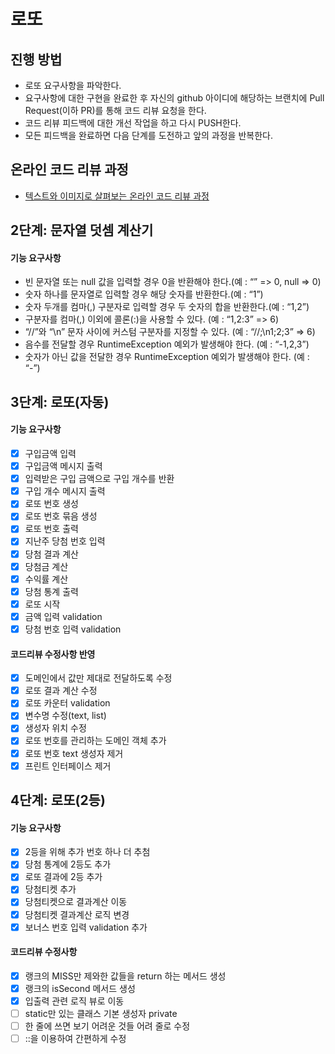 # 로또
## 진행 방법
* 로또 요구사항을 파악한다.
* 요구사항에 대한 구현을 완료한 후 자신의 github 아이디에 해당하는 브랜치에 Pull Request(이하 PR)를 통해 코드 리뷰 요청을 한다.
* 코드 리뷰 피드백에 대한 개선 작업을 하고 다시 PUSH한다.
* 모든 피드백을 완료하면 다음 단계를 도전하고 앞의 과정을 반복한다.

## 온라인 코드 리뷰 과정
* [텍스트와 이미지로 살펴보는 온라인 코드 리뷰 과정](https://github.com/next-step/nextstep-docs/tree/master/codereview)

## 2단계: 문자열 덧셈 계산기
#### 기능 요구사항
- 빈 문자열 또는 null 값을 입력할 경우 0을 반환해야 한다.(예 : “” => 0, null => 0)
- 숫자 하나를 문자열로 입력할 경우 해당 숫자를 반환한다.(예 : “1”)
- 숫자 두개를 컴마(,) 구분자로 입력할 경우 두 숫자의 합을 반환한다.(예 : “1,2”)
- 구분자를 컴마(,) 이외에 콜론(:)을 사용할 수 있다. (예 : “1,2:3” => 6)
- “//”와 “\n” 문자 사이에 커스텀 구분자를 지정할 수 있다. (예 : “//;\n1;2;3” => 6)
- 음수를 전달할 경우 RuntimeException 예외가 발생해야 한다. (예 : “-1,2,3”)
- 숫자가 아닌 값을 전달한 경우 RuntimeException 예외가 발생해야 한다. (예 : “-”)

## 3단계: 로또(자동)
#### 기능 요구사항
- [X] 구입금액 입력
- [X] 구입금액 메시지 출력
- [X] 입력받은 구입 금액으로 구입 개수를 반환
- [X] 구입 개수 메시지 출력
- [X] 로또 번호 생성
- [X] 로또 번호 묶음 생성
- [X] 로또 번호 출력
- [X] 지난주 당첨 번호 입력
- [X] 당첨 결과 계산
- [X] 당첨금 계산
- [X] 수익률 계산
- [X] 당첨 통계 출력
- [X] 로또 시작
- [X] 금액 입력 validation
- [X] 당첨 번호 입력 validation
#### 코드리뷰 수정사항 반영
- [X] 도메인에서 값만 제대로 전달하도록 수정
- [X] 로또 결과 계산 수정
- [X] 로또 카운터 validation
- [X] 변수명 수정(text, list)
- [X] 생성자 위치 수정
- [X] 로또 번호를 관리하는 도메인 객체 추가
- [X] 로또 번호 text 생성자 제거
- [X] 프린트 인터페이스 제거

## 4단계: 로또(2등)
#### 기능 요구사항
- [X] 2등을 위해 추가 번호 하나 더 추첨
- [X] 당첨 통계에 2등도 추가
- [X] 로또 결과에 2등 추가
- [X] 당첨티켓 추가
- [X] 당첨티켓으로 결과계산 이동
- [X] 당첨티켓 결과계산 로직 변경
- [X] 보너스 번호 입력 validation 추가
#### 코드리뷰 수정사항
- [X] 랭크의 MISS만 제와한 값들을 return 하는 메서드 생성
- [X] 랭크의 isSecond 메서드 생성
- [X] 입출력 관련 로직 뷰로 이동
- [ ] static만 있는 클래스 기본 생성자 private
- [ ] 한 줄에 쓰면 보기 어려운 것들 어려 줄로 수정
- [ ] ::을 이용하여 간편하게 수정